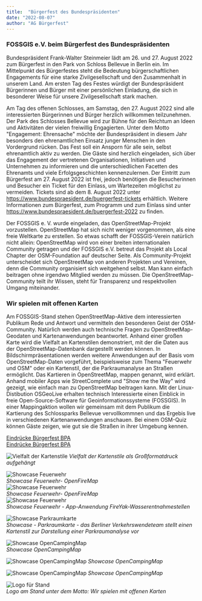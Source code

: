 ```yaml
---
title:  "Bürgerfest des Bundespräsidenten"
date: "2022-08-07"
author: "AG Bürgerfest"
---
```


### FOSSGIS e.V. beim Bürgerfest des Bundespräsidenten

Bundespräsident Frank-Walter Steinmeier lädt am 26. und 27. August 2022 zum Bürgerfest in den Park von Schloss Bellevue in Berlin ein. 
Im Mittelpunkt des Bürgerfestes steht die Bedeutung bürgerschaftlichen Engagements für eine starke Zivilgesellschaft und den Zusammenhalt in unserem Land. Am ersten Tag des Festes würdigt der Bundespräsident Bürgerinnen und Bürger mit einer persönlichen Einladung, die sich in besonderer Weise für unsere Zivilgesellschaft stark machen. 

Am Tag des offenen Schlosses, am Samstag, den 27. August 2022 sind alle interessierten Bürgerinnen und Bürger herzlich willkommen teilzunehmen.
Der Park des Schlosses Bellevue wird zur Bühne für den Reichtum an Ideen und Aktivitäten der vielen freiwillig Engagierten. Unter dem Motto "Engagement: Ehrensache" möchte der Bundespräsident in diesem Jahr besonders den ehrenamtlichen Einsatz junger Menschen in den Vordergrund rücken. Das Fest soll ein Ansporn für alle sein, selbst ehrenamtlich aktiv zu werden. Die Gäste sind herzlich eingeladen, sich über das Engagement der vertretenen Organisationen, Initiativen und Unternehmen zu informieren und die unterschiedlichen Facetten des Ehrenamts und viele Erfolgsgeschichten kennenzulernen. 
Der Eintritt zum Bürgerfest am 27. August 2022 ist frei, jedoch benötigen die Besucherinnen und Besucher ein Ticket für den Einlass, um Wartezeiten möglichst zu vermeiden. Tickets sind ab dem 8. August 2022 unter https://www.bundespraesident.de/buergerfest-tickets erhältlich.
Weitere Informationen zum Bürgerfest, zum Programm und zum Einlass sind unter https://www.bundespraesident.de/buergerfest-2022 zu finden.

Der FOSSGIS e. V. wurde eingeladen, das OpenStreetMap-Projekt vorzustellen. OpenStreetMap hat sich nicht weniger vorgenommen, als eine freie Weltkarte zu erstellen.
So etwas schafft der FOSSGIS-Verein natürlich nicht allein: OpenStreetMap wird von einer breiten internationalen Community getragen und der FOSSGIS e.V. betreut das Projekt
als Local Chapter der OSM-Foundation auf deutscher Seite. Als Community-Projekt unterscheidet sich OpenStreetMap von anderen Projekten und Vereinen, denn die Community organisiert sich weitgehend selbst. Man kann einfach beitragen ohne irgendwo Mitglied werden zu müssen. Die OpenStreetMap-Community teilt ihr Wissen, steht für Transparenz und respektvollen Umgang miteinander.

### Wir spielen mit offenen Karten

 Am FOSSGIS-Stand stehen OpenStreetMap-Aktive dem interessierten Publikum Rede und Antwort und vermitteln den besonderen Geist der OSM-Community. Natürlich werden auch technische Fragen zu OpenStreetMap-Geodaten und Kartenanwendungen beantwortet. Anhand einer großen Karte wird die Vielfalt an Kartenstilen demonstriert, mit der die Daten aus der OpenStreetMap-Datenbank dargestellt werden können. In Bildschirmpräsentationen werden weitere Anwendungen auf der Basis vom OpenStreetMap-Daten vorgeführt, beispielsweise zum Thema "Feuerwehr und OSM" oder ein Kartenstil, der die Parkraumanalyse an Straßen ermöglicht. Das Kartieren in OpenStreetMap, mappen genannt, wird erklärt. Anhand mobiler Apps wie StreetComplete und "Show me the Way" wird gezeigt, wie einfach man zu OpenStreetMap beitragen kann. Mit der Linux-Distibution OSGeoLive erhalten technisch Interessierte einen Einblick in freie Open-Source-Software für Geoinformationssysteme (FOSSGIS). In einer Mappingaktion wollen wir gemeinsam mit dem Publikum die Kartierung des Schlossparks Bellevue vervollkommnen und das Ergebis live in verschiedenen
Kartenanwendungen anschauen. Bei einem OSM-Quiz können Gäste zeigen, wie gut sie die Straßen in ihrer Umgebung kennen.

[Eindrücke Bürgerfest BPA](https://gitlab.fossgis.de/verein/buergerfest/uploads/7ce9f02fbd524586353f7f582a2ab408/B%C3%BCrgerfest_1_Christian_Angl_Copyright.jpg)  
[Eindrücke Bürgerfest BPA](https://gitlab.fossgis.de/verein/buergerfest/uploads/8ede00de4a1a30dadb4d95748422f11d/B%C3%BCrgerfest_4_Henning-Schacht_Copyright.jpg)

![Vielfalt der Kartenstile](https://files.fossgis.de/Koordinierungsstelle/Buergerfest/Kartenstile_neu.png)  *Vielfalt der Kartenstile als Großformatdruck aufgehängt*

![Showcase Feuerwehr](https://files.fossgis.de/Koordinierungsstelle/Buergerfest/Showcase_Feuerwehr_und_OSM/OpenFireMap_Screenshot_Nuernberg_01.png)  
*Showcase Feuerwehr- OpenFireMap*  
![Showcase Feuerwehr](https://files.fossgis.de/Koordinierungsstelle/Buergerfest/Showcase_Feuerwehr_und_OSM/OpenFireMap_Screenshot_Nuernberg_03.png)  
*Showcase Feuerwehr- OpenFireMap*  
![Showcase Feuerwehr](https://files.fossgis.de/Koordinierungsstelle/Buergerfest/Showcase_Feuerwehr_und_OSM/fireyak_quer.png)  
*Showcase Feuerwehr - App-Anwendung FireYak-Wasserentnahmestellen*  


![Showcase Parkraumkarte](https://files.fossgis.de/Koordinierungsstelle/Buergerfest/Showcase_Parkraumanalyse/OSM_Parkraumprojekt_Karte_Neukoelln.png)  
*Showcase - Parkraumkarte - das Berliner Verkehrswendeteam stellt einen Kartenstil zur Darstellung einer Parkraumanalyse vor*  

![Showcase OpenCampingMap](https://files.fossgis.de/Koordinierungsstelle/Buergerfest/OCM_Berlin.png)  
*Showcase OpenCampingMap*  

![Showcase OpenCampingMap](https://files.fossgis.de/Koordinierungsstelle/Buergerfest/OCM_Pfadfinder.png)
*Showcase OpenCampingMap*  

![Showcase OpenCampingMap](https://files.fossgis.de/Koordinierungsstelle/Buergerfest/OCM_Campingplatz_detailliert.png)
*Showcase OpenCampingMap*  

![Logo für Stand](https://files.fossgis.de/Koordinierungsstelle/Buergerfest/Logos.png)  
*Logo am Stand unter dem Motto: Wir spielen mit offenen Karten*

